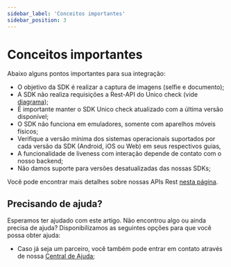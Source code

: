 ```yaml
---
sidebar_label: 'Conceitos importantes'
sidebar_position: 3
---
```


# Conceitos importantes

Abaixo alguns pontos importantes para sua integração:

- O objetivo da SDK é realizar a captura de imagens (selfie e documento);
- A SDK não realiza requisições a Rest-API do Unico check (vide [diagrama](/guias/web/overview#como-funciona-este-sdk));
- É importante manter o SDK Unico check atualizado com a última versão disponível;
- O SDK não funciona em emuladores, somente com aparelhos móveis físicos;
- Verifique a versão mínima dos sistemas operacionais suportados por cada versão da SDK (Android, iOS ou Web) em seus respectivos guias,
- A funcionalidade de liveness com interação depende de contato com o nosso backend;
- Não damos suporte para versões desatualizadas das nossas SDKs;

Você pode encontrar mais detalhes sobre nossas APIs Rest [nesta página](https://www3.acesso.io/identity/services/v3/docs/#section/Fluxos).

## Precisando de ajuda?

Esperamos ter ajudado com este artigo. Não encontrou algo ou ainda precisa de ajuda? Disponibilizamos as seguintes opções para que você possa obter ajuda:

- Caso já seja um parceiro, você também pode entrar em contato através de nossa [Central de Ajuda](https://ajuda.unico.io/hc/pt-br/categories/360002344171);
